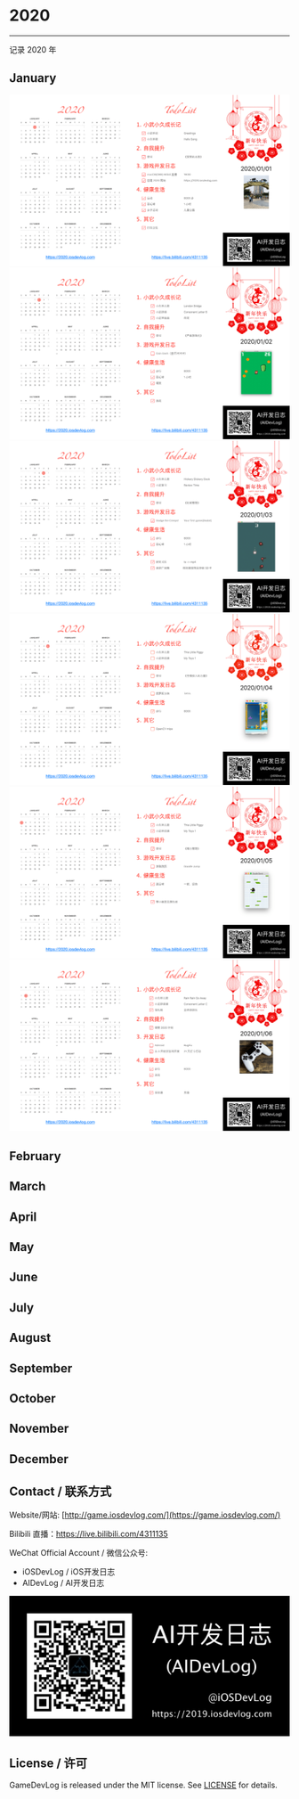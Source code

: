 # 2020
---

记录 2020 年

## January

![2020/01/01](https://raw.githubusercontent.com/GameDevLog/2020/master/2020/01/2020-01-01.png)
![2020/01/02](https://raw.githubusercontent.com/GameDevLog/2020/master/2020/01/2020-01-02.png)
![2020/01/03](https://raw.githubusercontent.com/GameDevLog/2020/master/2020/01/2020-01-03.png)
![2020/01/04](https://raw.githubusercontent.com/GameDevLog/2020/master/2020/01/2020-01-04.png)
![2020/01/05](https://raw.githubusercontent.com/GameDevLog/2020/master/2020/01/2020-01-05.png)
![2020/01/06](https://raw.githubusercontent.com/GameDevLog/2020/master/2020/01/2020-01-06.png)

## February

## March

## April

## May

## June

## July

## August

## September

## October

## November

## December

## Contact / 联系方式

Website/网站: [http://game.iosdevlog.com/](https://game.iosdevlog.com/)

Bilibili 直播：<https://live.bilibili.com/4311135>

WeChat Official Account / 微信公众号:

* iOSDevLog / iOS开发日志
* AIDevLog / AI开发日志

![AIDevLog](https://raw.githubusercontent.com/GameDevLog/GameDevLogTemplete/master/ScreenShots/AIDevLog.png)

## License / 许可

GameDevLog is released under the MIT license. See [LICENSE](LICENSE) for details.
